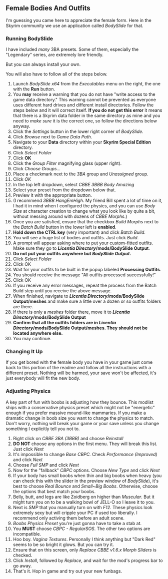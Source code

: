 ##  Female Bodies And Outfits

I'm guessing you came here to appreciate the female form. Here in the Skyrim community we use an application called _BodySlide_ for that.

### Running BodySlide

I have included _many_ 3BA presets. Some of them, especially the "Legendary" series, are extremely lore friendly.

But you can always install your own.

You will also have to follow all of the steps below.

1. Launch _BodySlide x64_ from the _Executables_ menu on the right, the one with the **Run** button. 
3. You **may** receive a warning that you do not have "write access to the game data directory." This warning cannot be prevented as everyone uses different hard drives and different install directories. Follow the steps below and it will correct itself. **If you do not get this error** it means that there is a Skyrim data folder in the same directory as mine and you need to _make sure_ it is the correct one, so follow the directions below anyway.
4. Click the _Settings_ button in the lower right corner of _BodySlide_.	
5. Click _Browse_ next to _Game Data Path_.	
6. Navigate to your **Data** directory within your **Skyrim Special Edition** directory.
7. Click _Select Folder_
8. Click **OK**
9. Click the _Group Filter_ magnifying glass (upper right). 
10. Click _Choose Groups..._
11. Place a checkmark next to the _3BA_ group and _Unassigned_ group.
13. Click _OK_
14. In the top left dropdown, select _CBBE 3BBB Body Amazing_
15. Select your preset from the dropdown below that. 
16. Preview it with the appropriate button.
17. (I recommend _3BBB HangEmHigh_. My friend Bill spent a lot of time on it, I had it in mind when I configured the physics, and you can use _Body Size_ at character creation to change what you look like by quite a bit, without messing around with dozens of _CBBE Morphs_.)
18. Once you are satisfied, ensure that the checkbox _Build Morphs_ next to the _Batch Build_ button in the lower left is **enabled**.	
19. **Hold down the CTRL key** (very important) and click _Batch Build_. 
20. You will see a huge list of bodies and outfits. Just click _Build_.
21. A prompt will appear asking where to put your custom-fitted outfits. Make sure they go to **_Licentia Directory_/mods/BodySlide Output**.
22. **Do not put your outfits anywhere but _BodySlide Output_.**
23. Click _Select Folder_
25. Click OK
26. Wait for your outfits to be built in the popup labeled **Processing Outfits**.
27. You should receive the message "All outfits processed successfully!"
28. Click OK
29. If you receive any error messages, repeat the process from the Batch Build step until you receive the above message.
30. When finished, navigate to **_Licentia Directory_/mods/BodySlide Output/meshes** and make sure a little over a dozen or so outfits folders are there.
31. If there is only a _meshes_ folder there, move it to **_Licentia Directory_/mods/BodySlide Output**
32. **Confirm that all the outfits folders are in _Licentia Directory_/mods/BodySlide Output/meshes. They should not be located anywhere else.**
33. You may continue.

### Changing It Up

If you get bored with the female body you have in your game just come back to this portion of the readme and follow all the instructions with a different preset. Nothing will be harmed, your save won't be affected, it's just everybody will fit the new body.

### Adjusting Physics

A key part of fun with boobs is adjusting how they bounce. This modlist ships with a conservative physics preset which might not be "energetic" enough if you prefer massive mound-like mammaries. If you make a dramatic change in boob size you want to change the physics to match. Don't worry, nothing will break your game or your save unless you change something I explicitly tell you not to.

1. Right click on _CBBE 3BA (3BBB)_ and choose _Reinstall_
2. **DO NOT** choose any options in the first menu. They will break this list. Just click _Next_
3. It's impossible to change _Base CBPC._ Check _Performance (Improved)_ and click _Next_
4. Choose _Full SMP_ and click _Next_
5. Now for the "fallback" _CBPC_ options. Choose _New Type_ and click _Next_
7. If your body has small boobs when thin and big boobs when heavy (you can check this with the slider in the preview window of _BodySlide_), it's best to choose _Real Bounce_ and _Small~Big Boobs_. Otherwise, choose the options that best match _your_ boobs.
8. Belly, butt, and legs are like Zoidberg on higher than _Muscular_. But it might turn you on to be a walking bowl of JELL-O so I leave it to you.
10. Next is _SMP_ that you manually turn on with _F12_. These physics look extremely sexy but will cripple your PC if used too liberally. I recommend only activing them before an adult scene.
11. _Boobs Physics Preset_ you're just gonna have to take a stab at.
12. You **MUST** choose _CBPC - RegularSOS_. The other two options are incompatible.
13. Hoo boy. _Vagina Textures_. Personally I think anything but "Dark Red" seems to be so bright it glows. But you can try it.
14. Ensure that on this screen, only _Replace CBBE v1.6.x Morph Sliders_ is checked.
15. Click _Install_, followed by _Replace_, and wait for the mod's progress bar to go away.
16. That's it. Hop in game and try out your new funbags.
